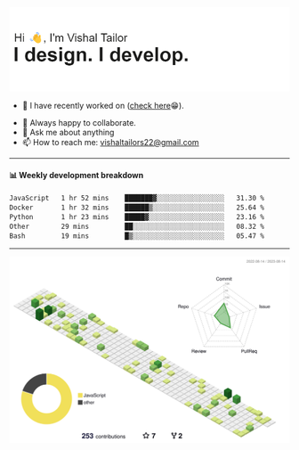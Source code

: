 ![Hi, I'm Vishal Tailor. I design. I develop.](https://github.com/vishaltailors/vishaltailors/blob/main/header.png?raw=true)

- 🔭 I have recently worked on ([check here](https://vishaltailor.com)😁).
<!-- - 🎦 Currently watching: JavaScript: The Hard Parts By Will Sentance. -->
- 👯 Always happy to collaborate.
- 💬 Ask me about anything
- 📫 How to reach me: <a href="mailto:vishaltailors22@gmail.com">vishaltailors22@gmail.com</a>

<hr /> 
<h4>📊 Weekly development breakdown</h4>
<!--START_SECTION:waka-->

```txt
JavaScript   1 hr 52 mins    ███████▓░░░░░░░░░░░░░░░░░   31.30 %
Docker       1 hr 32 mins    ██████▒░░░░░░░░░░░░░░░░░░   25.64 %
Python       1 hr 23 mins    █████▓░░░░░░░░░░░░░░░░░░░   23.16 %
Other        29 mins         ██░░░░░░░░░░░░░░░░░░░░░░░   08.32 %
Bash         19 mins         █▒░░░░░░░░░░░░░░░░░░░░░░░   05.47 %
```

<!--END_SECTION:waka-->
<hr /> 

![](./profile-3d-contrib/profile-green-animate.svg)
